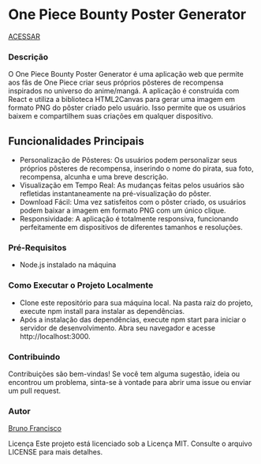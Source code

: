 # One Piece Bounty Poster Generator
[ACESSAR](https://brunofranciscu.github.io/mybounty/)
### Descrição
O One Piece Bounty Poster Generator é uma aplicação web que permite aos fãs de One Piece criar seus próprios pôsteres de recompensa inspirados no universo do anime/mangá. 
A aplicação é construída com React e utiliza a biblioteca HTML2Canvas para gerar uma imagem em formato PNG do pôster criado pelo usuário. Isso permite que os usuários baixem e compartilhem suas criações em qualquer dispositivo.

## Funcionalidades Principais
* Personalização de Pôsteres: Os usuários podem personalizar seus próprios pôsteres de recompensa, inserindo o nome do pirata, sua foto, recompensa, alcunha e uma breve descrição.
* Visualização em Tempo Real: As mudanças feitas pelos usuários são refletidas instantaneamente na pré-visualização do pôster.
* Download Fácil: Uma vez satisfeitos com o pôster criado, os usuários podem baixar a imagem em formato PNG com um único clique.
* Responsividade: A aplicação é totalmente responsiva, funcionando perfeitamente em dispositivos de diferentes tamanhos e resoluções.
### Pré-Requisitos
* Node.js instalado na máquina
### Como Executar o Projeto Localmente
* Clone este repositório para sua máquina local. Na pasta raiz do projeto, execute npm install para instalar as dependências.
* Após a instalação das dependências, execute npm start para iniciar o servidor de desenvolvimento. Abra seu navegador e acesse http://localhost:3000.

### Contribuindo
Contribuições são bem-vindas! Se você tem alguma sugestão, ideia ou encontrou um problema, sinta-se à vontade para abrir uma issue ou enviar um pull request.

### Autor
[Bruno Francisco](https://github.com/brunofranciscu?tab=repositories)

Licença
Este projeto está licenciado sob a Licença MIT. Consulte o arquivo LICENSE para mais detalhes.
